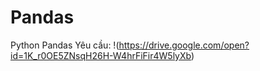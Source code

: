 # Pandas
Python Pandas
Yêu cầu: !(https://drive.google.com/open?id=1K_r0OE5ZNsqH26H-W4hrFiFir4W5lyXb)
